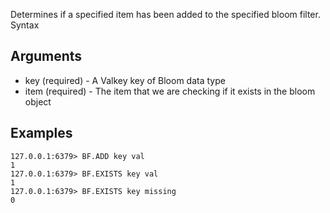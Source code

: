Determines if a specified item has been added to the specified bloom filter.
Syntax

## Arguments
* key (required) -  A Valkey key of Bloom data type
* item (required) -  The item that we are checking if it exists in the bloom object

## Examples
```
127.0.0.1:6379> BF.ADD key val
1
127.0.0.1:6379> BF.EXISTS key val
1
127.0.0.1:6379> BF.EXISTS key missing
0
```
